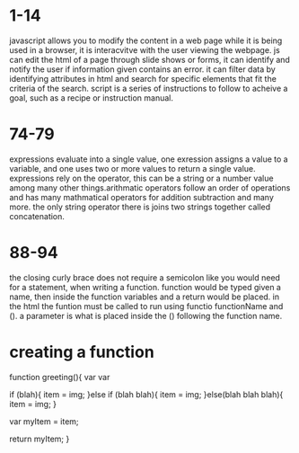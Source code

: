 # 1-14
javascript allows you to modify the content in a web page while it is being used in a browser, it is interacvitve with the user viewing the webpage. js can edit the html of a page through slide shows or forms, it can identify and notify the user if information given contains an error. it can filter data by identifying attributes in html and search for specific elements that fit the criteria of the search. script is a series of instructions to follow to acheive a goal, such as a recipe or instruction manual. 
# 74-79
expressions evaluate into a single value, one exression assigns a value to a variable, and one uses two or more values to return a single value. expressions rely on the operator, this can be a string or a number value among many other things.arithmatic operators follow an order of operations and has many mathmatical operators for addition subtraction and many more. the only string operator there is joins two strings together called concatenation.
# 88-94
the closing curly brace does not require a semicolon like you would need for a statement, when writing a function. function would be typed given a name, then inside the function variables and a return would be placed. in the html the funtion must be called to run using functio functionName and (). a parameter is what is placed inside the () following the function name. 


# creating a function
function greeting(){
var
var

if (blah){
    item = img;
}else if (blah blah){
    item = img;
}else(blah blah blah){
    item = img;
}


var myItem = item;

return myItem; 
}